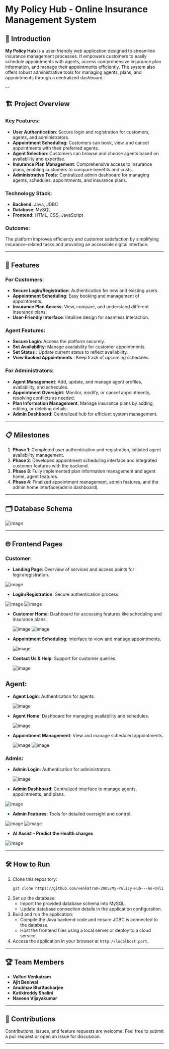 # My Policy Hub - Online Insurance Management System

## 📌 Introduction
**My Policy Hub** is a user-friendly web application designed to streamline insurance management processes. It empowers customers to easily schedule appointments with agents, access comprehensive insurance plan information, and manage their appointments efficiently. The system also offers robust administrative tools for managing agents, plans, and appointments through a centralized dashboard.

--

## 🏗️ Project Overview
### Key Features:
- **User Authentication**: Secure login and registration for customers, agents, and administrators.
- **Appointment Scheduling**: Customers can book, view, and cancel appointments with their preferred agents.
- **Agent Selection**: Customers can browse and choose agents based on availability and expertise.
- **Insurance Plan Management**: Comprehensive access to insurance plans, enabling customers to compare benefits and costs.
- **Administrative Tools**: Centralized admin dashboard for managing agents, schedules, appointments, and insurance plans.

### Technology Stack:
- **Backend**: Java, JDBC
- **Database**: MySQL
- **Frontend**: HTML, CSS, JavaScript

### Outcome:
The platform improves efficiency and customer satisfaction by simplifying insurance-related tasks and providing an accessible digital interface.

---

## 🎯 Features
### For Customers:
- **Secure Login/Registration**: Authentication for new and existing users.
- **Appointment Scheduling**: Easy booking and management of appointments.
- **Insurance Plan Access**: View, compare, and understand different insurance plans.
- **User-Friendly Interface**: Intuitive design for seamless interaction.

### Agent Features: 
- **Secure Login**: Access the platform securely.
- **Set Availability**: Manage availability for customer appointments.
- **Set Status** : Update current status to reflect availability.
- **View Booked Appointments** : Keep track of upcoming schedules.

### For Administrators:
- **Agent Management**: Add, update, and manage agent profiles, availability, and schedules.
- **Appointment Oversight**: Monitor, modify, or cancel appointments, resolving conflicts as needed.
- **Plan Information Management**: Manage insurance plans by adding, editing, or deleting details.
- **Admin Dashboard**: Centralized hub for efficient system management.

---

## 📋 Milestones
1. **Phase 1**: Completed user authentication and registration, initiated agent availability management.
2. **Phase 2**: Developed appointment scheduling interface and integrated customer features with the backend.
3. **Phase 3**: Fully implemented plan information management and agent home, agent features.
4. **Phase 4**: Finalized appointment management, admin features, and the admin home interface(admin dashboard).

---

## 🗂️ Database Schema

![image](https://github.com/user-attachments/assets/4a77016a-381e-4b8b-a469-ee6a15a28d30)

---

## 🌐 Frontend Pages
### Customer:
- **Landing Page**: Overview of services and access points for login/registration.

![image](https://github.com/user-attachments/assets/2f8f3e09-5b15-4a2d-890f-d1c456ccc721)

- **Login/Registration**: Secure authentication process.

![image](https://github.com/user-attachments/assets/0a8a8086-b9ac-45c4-90ee-26c4cae756e5)
![image](https://github.com/user-attachments/assets/35cf862a-c45d-4403-9401-dff4c297f04c)

- **Customer Home**: Dashboard for accessing features like scheduling and insurance plans.

  ![image](https://github.com/user-attachments/assets/82e35890-b647-4ad4-83c4-e8cb418e529d)
  ![image](https://github.com/user-attachments/assets/f46c49f4-0a10-419d-8901-a390a04b30ce)

- **Appointment Scheduling**: Interface to view and manage appointments.

  ![image](https://github.com/user-attachments/assets/8d41938b-e03c-46c6-ba6a-063a7db28bcd)

- **Contact Us & Help**: Support for customer queries.

  ![image](https://github.com/user-attachments/assets/ff9b7b5f-2ff0-4691-9a31-7d97d700100d)

## Agent:
- **Agent Login**: Authentication for agents.

  ![image](https://github.com/user-attachments/assets/17e17da9-5c0c-4c65-a99e-6cb0dc0f320b)

- **Agent Home**: Dashboard for managing availability and schedules.

  ![image](https://github.com/user-attachments/assets/a41618a0-0712-4cd9-9b2c-31ff8c677000)

- **Appointment Management**: View and manage scheduled appointments.

  ![image](https://github.com/user-attachments/assets/be00edef-54a4-4b08-9615-c04fac8aa02a)
  ![image](https://github.com/user-attachments/assets/f326731a-8124-48e9-80c9-9ac8391ce7b2)

### Admin:
- **Admin Login**: Authentication for administrators.

  ![image](https://github.com/user-attachments/assets/8754d3f2-4760-4e0c-b95d-4bd0e01b5728)

- **Admin Dashboard**: Centralized interface to manage agents, appointments, and plans.

![image](https://github.com/user-attachments/assets/b16d7cae-f327-4cc4-b390-ec17d237d59e)

  
- **Admin Features**: Tools for detailed oversight and control.

![image](https://github.com/user-attachments/assets/65905889-a268-478b-98e3-18cb50242ffd)
![image](https://github.com/user-attachments/assets/2adb5c51-2436-4c29-b48a-8b6807ef54f6)

- **AI Assist – Predict the Health charges**

![image](https://github.com/user-attachments/assets/a2e7a563-71f1-45b9-a37e-f167aadc7ea9)

---

## 🛠️ How to Run
1. Clone this repository:
   ```bash
   git clone https://github.com/venkatram-2005/My-Policy-Hub---An-Online-Insurance-Management-System.git
   ```
2. Set up the database:
   - Import the provided database schema into MySQL.
   - Update database connection details in the application configuration.
3. Build and run the application:
   - Compile the Java backend code and ensure JDBC is connected to the database.
   - Host the frontend files using a local server or deploy to a cloud service.
4. Access the application in your browser at `http://localhost:port`.

---

## 🏆 Team Members
- **Valluri Venkatram**
- **Ajit Beniwal**
- **Anubhav Bhattacharjee**
- **Katikireddy Shalini**
- **Naveen Vijayakumar**

---

## 🤝 Contributions
Contributions, issues, and feature requests are welcome! Feel free to submit a pull request or open an issue for discussion.

---


